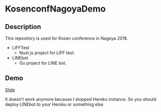 # KosenconfNagoyaDemo

## Description
This repository is used for Kosen conference in Nagoya 2018.

- LIFFTest
  - Nuxt.js project for LIFF test.
- LINEbot
  - Go project for LINE bot.
  
  
## Demo
[Slide](https://drive.google.com/file/d/1pC7Oi41K60bSinZEvLDeeFdozu_DQt2B/view?usp=sharing)

It doesn't work anymore because I stopped Heroku instance.
So you should deploy LINEbot to your Heroku or something else
